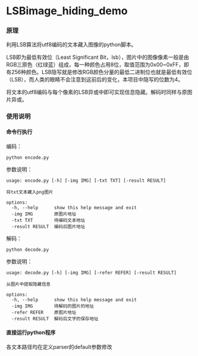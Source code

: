 # LSBimage_hiding_demo
### 原理
利用LSB算法将utf8编码的文本藏入图像的python脚本。

LSB即为最低有效位（Least Significant Bit，lsb），图片中的图像像素一般是由RGB三原色（红绿蓝）组成，每一种颜色占用8位，取值范围为0x00~0xFF，即有256种颜色。LSB隐写就是修改RGB颜色分量的最低二进制位也就是最低有效位（LSB），而人类的眼睛不会注意到这前后的变化，本项目中隐写的位数为4。

将文本的utf8编码与每个像素的LSB异或中即可实现信息隐藏。解码时同样与原图片异或。
### 使用说明
#### 命令行执行
编码：
```
python encode.py
```
参数说明：
```
usage: encode.py [-h] [-img IMG] [-txt TXT] [-result RESULT]

将txt文本藏入png图片

options:
  -h, --help      show this help message and exit
  -img IMG        原图片地址
  -txt TXT        待编码文本地址
  -result RESULT  编码后图片地址
```  
解码：
```
python decode.py
```
参数说明：
```
usage: decode.py [-h] [-img IMG] [-refer REFER] [-result RESULT]

从图片中提取隐藏信息

options:
  -h, --help      show this help message and exit
  -img IMG        待解码的图片的地址
  -refer REFER    原图片地址
  -result RESULT  解码后文字的保存地址
```
#### 直接运行python程序
各文本路径均在定义parser的default参数修改
